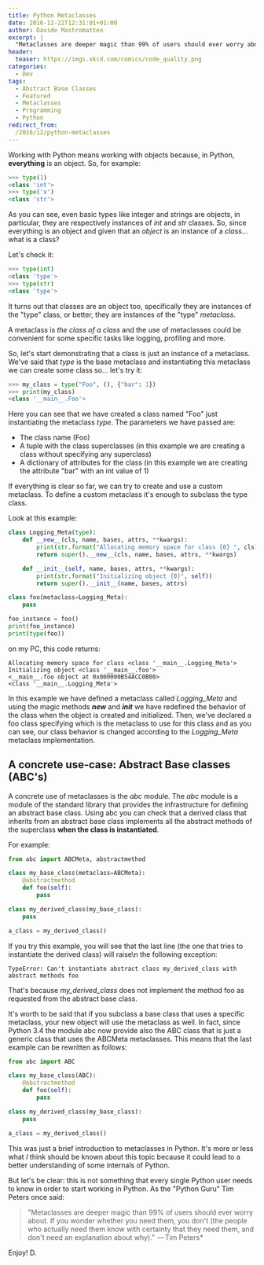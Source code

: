 ```yaml
---
title: Python Metaclasses
date: 2016-12-22T12:31:01+01:00
author: Davide Mastromatteo
excerpt: |
  "Metaclasses are deeper magic than 99% of users should ever worry about. If you wonder whether you need them, you don't". That's what Tim Peters once said. But aren't you curious to know something about them? :)
header:
  teaser: https://imgs.xkcd.com/comics/code_quality.png
categories:
  - Dev
tags:
  - Abstract Base Classes
  - Featured
  - Metaclasses
  - Programming
  - Python
redirect_from:
  /2016/12/python-metaclasses
---
```

Working with Python means working with objects because, in Python, **everything** is an object. So, for example:

```python
>>> type(1)
<class 'int'>
>>> type('x')
<class 'str'>
```

As you can see, even basic types like integer and strings are objects, in particular, they are respectively instances of *int* and *str* classes. So, since everything is an object and given that an *object* is an instance of a *class*... what is a class?

Let's check it:

```python
>>> type(int)
<class 'type'>
>>> type(str)
<class 'type'>
```

It turns out that classes are an object too, specifically they are instances of the "type" class, or better, they are instances of the "type" *metaclass*.

A metaclass is *the class of a class* and the use of metaclasses could be convenient for some specific tasks like logging, profiling and more.

So, let's start demonstrating that a class is just an instance of a metaclass. We've said that *type* is the base metaclass and instantiating this metaclass we can create some class so... let's try it:

```python
>>> my_class = type("Foo", (), {"bar": 1})
>>> print(my_class)
<class '__main__.Foo'>
```

Here you can see that we have created a class named "Foo" just instantiating the metaclass *type*. The parameters we have passed are:

- The class name (Foo)
- A tuple with the class superclasses (in this example we are creating a class without specifying any superclass)
- A dictionary of attributes for the class (in this example we are creating the attribute "bar" with an int value of 1)

If everything is clear so far, we can try to create and use a custom metaclass. To define a custom metaclass it's enough to subclass the type class.

Look at this example:

```python
class Logging_Meta(type):
    def __new__(cls, name, bases, attrs, **kwargs):
        print(str.format("Allocating memory space for class {0} ", cls))
        return super().__new__(cls, name, bases, attrs, **kwargs)

    def __init__(self, name, bases, attrs, **kwargs):
        print(str.format("Initializing object {0}", self))
        return super().__init__(name, bases, attrs)

class foo(metaclass=Logging_Meta):
    pass

foo_instance = foo()
print(foo_instance)
print(type(foo))
```

on my PC, this code returns:

```console
Allocating memory space for class <class '__main__.Logging_Meta'>
Initializing object <class '__main__.foo'>
<__main__.foo object at 0x000000B54ACC0B00>
<class '__main__.Logging_Meta'>
```

In this example we have defined a metaclass called *Logging_Meta* and using the magic methods *__new__* and *__init__* we have redefined the behavior of the class when the object is created and initialized. Then, we've declared a foo class specifying which is the metaclass to use for this class and as you can see, our class behavior is changed according to the *Logging_Meta* metaclass implementation.

## A concrete use-case: Abstract Base classes (ABC's)

A concrete use of metaclasses is the *abc* module. The *abc* module is a module of the standard library that provides the infrastructure for defining an abstract base class. Using abc you can check that a derived class that inherits from an abstract base class implements all the abstract methods of the superclass **when the class is instantiated**.

For example:

```python
from abc import ABCMeta, abstractmethod

class my_base_class(metaclass=ABCMeta):
    @abstractmethod
    def foo(self):
        pass

class my_derived_class(my_base_class):
    pass

a_class = my_derived_class()
```

If you try this example, you will see that the last line (the one that tries to instantiate the derived class) will raise\n
the following exception:

```console
TypeError: Can't instantiate abstract class my_derived_class with abstract methods foo
```

That's because *my_derived_class* does not implement the method foo as requested from the abstract base class.

It's worth to be said that if you subclass a base class that uses a specific metaclass, your new object will use the metaclass as well. In fact, since Python 3.4 the module abc now provide also the ABC class that is just a generic class that uses the ABCMeta metaclasses. This means that the last example can be rewritten as follows:

```python
from abc import ABC

class my_base_class(ABC):
    @abstractmethod
    def foo(self):
        pass

class my_derived_class(my_base_class):
    pass

a_class = my_derived_class()
```

This was just a brief introduction to metaclasses in Python. It's more or less what *I* think should be known about this topic because it could lead to a better understanding of some internals of Python.

But let's be clear: this is not something that every single Python user needs to know in order to start working in Python. As the "Python Guru" Tim Peters once said:

> "Metaclasses are deeper magic than 99% of users should ever worry about. If you wonder whether you need them, you don't (the people who actually need them know with certainty that they need them, and don't need an explanation about why)."  — Tim Peters*

Enjoy!
D.
